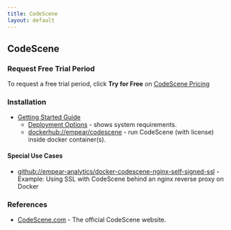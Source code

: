 ```yaml
---
title: CodeScene
layout: default
---
```


## CodeScene

### Request Free Trial Period

To request a free trial period, click **Try for Free** on [CodeScene Pricing](https://codescene.com/pricing)

### Installation

- [Getting Started Guide](https://docs.enterprise.codescene.io/versions/4.5.0/getting-started/index.html)
  - [Deployment Options](https://docs.enterprise.codescene.io/versions/4.5.0/getting-started/deployment-options.html) - shows system requirements.
  - [dockerhub://empear/codescene](https://hub.docker.com/r/empear/codescene) - run CodeScene (with license) inside docker container(s).

#### Special Use Cases

- [github://empear-analytics/docker-codescene-nginx-self-signed-ssl](https://github.com/empear-analytics/docker-codescene-nginx-self-signed-ssl#prepare-the-host-and-reverse-proxy-configuration-for-letsencrypt-ssl-certificate) - Example: Using SSL with CodeScene behind an nginx reverse proxy on Docker

### References

- [CodeScene.com](https://codescene.com) - The official CodeScene website.
